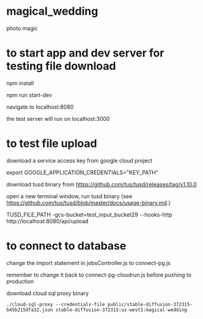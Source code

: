 # magical_wedding
photo magic

# to start app and dev server for testing file download
npm install

npm run start-dev

navigate to localhost:8080

the test server will run on localhost:3000

# to test file upload

download a service access key from google cloud project

export GOOGLE_APPLICATION_CREDENTIALS="KEY_PATH"

download tusd binary from https://github.com/tus/tusd/releases/tag/v1.10.0

open a new terminal window, run tusd binary (see https://github.com/tus/tusd/blob/master/docs/usage-binary.md.)

TUSD_FILE_PATH -gcs-bucket=test_input_bucket29 --hooks-http http://localhost:8080/api/upload

# to connect to database

change the import statement in jobsController.js to connect-pg.js

remember to change it back to connect-pg-cloudrun.js before pushing to production

download cloud sql proxy binary


```./cloud-sql-proxy --credentials-file public/stable-diffusion-372315-b45b215dfa32.json stable-diffusion-372315:us-west1:magical-wedding ```

